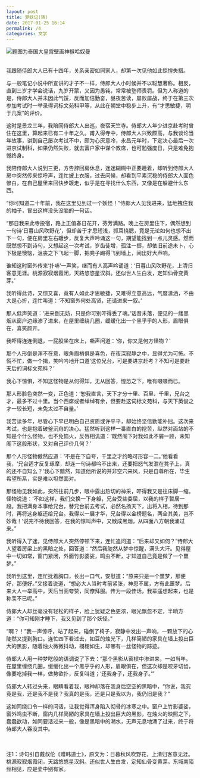 ```yaml
---
layout: post
title: 梦妖记(转)
date: 2017-01-25 16:14
permalink: /4
categories: 文学
---
```

![题图为泰国大皇宫壁画神猴哈奴曼](http://mmbiz.qpic.cn/mmbiz/lYhq4VUEPa3EE3wDEJTrbRwTTC8LhMFicibmwXKiayghHNibqYmo3Ea3wPHo70gticj2lKtk9WZL3Otv9GaxfibAGpqQ/640?wx_fmt=jpeg&tp=webp&wxfrom=5)

<br>
我跟随侍郎大人已有十四年，关系亲密如同家人，却第一次见他如此惊惶失措。
 
与一般笔记小说中所宣讲的才子不一样，侍郎大人小时候并不以聪慧著称。相反，直到三岁才学会说话，九岁开蒙，又因为愚钝，常常被塾师责罚。但为人称道的是，侍郎大人并未因此气馁，反而加倍勤奋，昼夜苦读，屡败屡战，终于在第三次参加考试时一举录得词标文苑科甲等，从此在朝堂中稳步上升，有“才思敏捷，明于几案”的评价。
 
这时是景龙三年，我陪同侍郎大人出巡，夜宿天竺寺。侍郎大人年少进京赴考时曾住在这里，算起来已有二十年之久。甫入得寺中，侍郎大人兴致颇高，与我谈论当年故事，讲到自己屡次考试不中，颇为心灰意冷，永昌元年时，下定决心最后一次进京试制科，如果仍然失败，就去富户家中谋个教席，也可勉强度日，只是难免抱憾终身。
 
我陪侍郎大人说到三更，方告辞回房休息，迷迷糊糊中正要睡着，却听到侍郎大人房中突然传来惊呼声，连忙披上衣服，过去问候，却看到平素沉稳的侍郎大人面色惨白，在自己屋里来回快步踱走，似乎是在寻找什么东西，又像是在躲避什么东西。
 
“你可知道二十年前，我在这里见到过一个妖怪！”侍郎大人见我进来，猛地拽住我的袖子，冒出这样没头没脑的一句话。
 
“那日我来此寺投宿，路上正值春日花开，芬芳满路。晚上在房里住下，偶然想到一句诗‘日暮山风吹野花’，但却苦于才思短浅，抓耳挠腮，竟是无论如何也想不出下一句，便在房里左右踱步，反复大声吟诵这一句，期望能找到一点儿灵感。然而既然想不到诗句，又想起这一次考试，岁齿徒增，孤注一掷，却依旧前途未卜，心下极是懊恼，沮丧之下飞起一脚，把凳子踢得飞到墙上，闹出好大声响。
 
谁知这时窗外传来‘扑哧’一声笑，继而有人高声吟诵道：‘日暮山风吹野花，上清归客意无涯。桃源寂寂烟霞闭，天路悠悠星汉斜。还似世人生白发，定知仙骨变黄芽。’
 
我听得此诗，又惊又喜，竟有人如此才思敏捷，又难得立意高远，气度潇洒，不由大是心折，连忙叫道：‘不知窗外何处高贤，还请进来一叙。’
 
那人低声笑道：‘进来倒无妨，只是你可别吓得丢了魂。’话音未落，便见的一缕黑烟从窗户边缘渗了进来，在屋里缠绕几圈，缓缓化出一个黑乎乎的人形，眉眼俱在，喜笑颜开。
 
我吓得连连倒退，一屁股坐在床上，嘶声问道：‘你，你又是何方怪物？’
 
那个人形倒是浑不在意，眼角眉梢俱是喜色，在夜深寂静之中，显得尤为可怖。不慌不忙，做一个揖，笑吟吟地开口道‘这位兄台，可是要进京赶考？不知可是要赴天后的词标文苑科？’
 
我心下惊惧，不知这怪物是从何得知，无从回答，惶恐之下，唯有嗫嗫而已。
 
那人形脸色突然一变，正色道：‘恕我直言，天下才分十里、百里、千里，兄台之才，最多不过十里。当个西席或者绰绰有余，但要赴这词标文苑科，与天下英俊之才一较长短，未免太过不自量。’
 
我苦读多年，尽管心下早已明白自己资质或许平平，却始终坚信勤能补拙。这次来考试，也是抱着破釜沉舟的决心。猛然听到这样一番直白的挖苦，纵然对面站的不知是个什么怪物，也不免恼火，反唇相讥道：‘既然阁下对我如此不屑一顾，未知阁下这般形状，又对自己评价几何？’
 
那个人形怪物傲然应道：‘不是在下自夸，千里之才约略可形容一二。’他看看我，‘兄台适才反复琢摩，却连一句诗都吟不出来，还要把怒气发泄在凳子上，真的还不自知么？’我心下黯然，知道他所说的并非空穴来风，只是自尊所在，毕生希望所系，实是难以坦然面对。

那怪物见我如此，突然往前几步，眼中露出热切的神采，吓得我又是往床脚一缩。怪物说道：‘不如这样，我们交换一下身躯，兄台受些委屈，以我的样子暂居一段。我把满身本事给兄台，替兄台前去考试，必然名扬天下，出将入相，待到那时，再将这身躯还给兄台。我得以一展才华，兄台得以金榜题名，两全其美，岂不妙哉！’说完不待我回答，在我的惊叫声中，又散成黑烟，从四面八方朝我涌过来。”
 
我听得入了迷，见侍郎大人突然停顿下来，连忙追问道：“后来却又如何？”侍郎大人望着房梁上的黑暗之处，回答道：“然后我陡然从梦中惊醒，满头大汗。见得屋中一切如常，窗门紧闭，外面竹影婆娑，鸣虫不断，才知道自己竟是做了一个噩梦。”
 
我听到这里，连忙抚着胸口，长出一口气，安慰道：“原来只是一个噩梦，那便好，那便好。”又接着说道，“想必大人当时考前紧张，神思不属，方有此噩梦。后来大人一举高中，天后当面夸赞，同僚拜服。传为一段佳话，我辈遥想起来，也是称羡不已呢。”
 
侍郎大人却丝毫没有轻松的样子，脸上犹疑之色更浓，眼光飘忽不定，半晌方道：“你可知刚才睡下，我又见到了那个妖怪。”
 
“啊？！”我一声惊呼，站了起来，碰倒了椅子，寂静中发出一声响，一颗放下的心陡然又提到胸口。连忙四下看过去，如豆的烛光下，几样简陋的家具在墙上投出巨大的黑影，随着烛火微微抖动，栩栩如生，却哪有一丝怪物的踪迹。
 
侍郎大人用一种梦呓般的语调说了下去：“那个黑影从窗棂中渗进来，一如当年。在屋里缠绕几圈，缓缓化出一个黑乎乎的人形，眉眼俱在，但这次却是咬牙切齿，像要吃掉我一样，做势欲扑，反复叫道；‘还我身子，还我身子。’”
 
侍郎大人转过头来，眼睛看着我，眼神却落在我身后空空的黑暗中，“你说，我究竟是我，还是我不是我？我真的是我，还是只是我以为，我仍旧是我？”
 
这如同绕口令一样的问话，让我觉得浑身陷入彻骨的冰寒之中。窗户上竹影婆娑，窗外鸣虫不断，窗内几样简陋的家具在墙上投出巨大的黑影，在烛火的映照之下，蠢蠢欲动，如同要活过来一般，像是黑暗中的潮水，无声无息地涌了过来，终于将侍郎大人吞没其中。
 
 
 <br>   
 <br>
注1：诗句引自戴叔伦《赠韩道士》，原文为：日暮秋风吹野花，上清归客意无涯。桃源寂寂烟霞闭，天路悠悠星汉斜。还似世人生白发，定知仙骨变黄芽。东城南陌频相见，应是壶中别有家。
